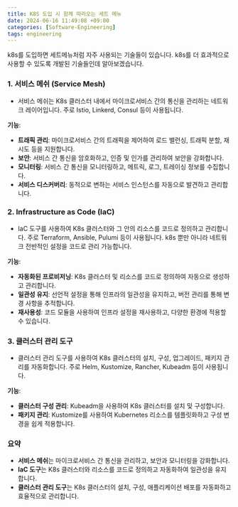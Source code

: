 ```yaml
---
title: K8S 도입 시 함께 따라오는 세트 메뉴
date: 2024-06-16 11:49:08 +09:00
categories: [Software-Engineering]
tags: engineering
---
```


k8s를 도입하면 세트메뉴처럼 자주 사용되는 기술들이 있습니다. k8s를 더 효과적으로 사용할 수 있도록 개발된 기술들인데 알아보겠습니다.

### 1. 서비스 메쉬 (Service Mesh)

- 서비스 메쉬는 K8s 클러스터 내에서 마이크로서비스 간의 통신을 관리하는 네트워크 레이어입니다. 주로 Istio, Linkerd, Consul 등이 사용됩니다.

**기능**:
- **트래픽 관리**: 마이크로서비스 간의 트래픽을 제어하여 로드 밸런싱, 트래픽 분할, 재시도 등을 지원합니다.
- **보안**: 서비스 간 통신을 암호화하고, 인증 및 인가를 관리하여 보안을 강화합니다.
- **모니터링**: 서비스 간 통신을 모니터링하고, 메트릭, 로그, 트레이싱 정보를 수집합니다.
- **서비스 디스커버리**: 동적으로 변하는 서비스 인스턴스를 자동으로 발견하고 관리합니다.

### 2. Infrastructure as Code (IaC)

- IaC 도구를 사용하여 K8s 클러스터와 그 안의 리소스를 코드로 정의하고 관리합니다. 주로 Terraform, Ansible, Pulumi 등이 사용됩니다. k8s 뿐만 아니라 네트워크 전반적인 설정을 코드로 관리 가능합니다.

**기능**:
- **자동화된 프로비저닝**: K8s 클러스터 및 리소스를 코드로 정의하여 자동으로 생성하고 관리합니다.
- **일관성 유지**: 선언적 설정을 통해 인프라의 일관성을 유지하고, 버전 관리를 통해 변경 사항을 추적합니다.
- **재사용성**: 코드 모듈을 사용하여 인프라 설정을 재사용하고, 다양한 환경에 적용할 수 있습니다.

### 3. 클러스터 관리 도구

- 클러스터 관리 도구를 사용하여 K8s 클러스터의 설치, 구성, 업그레이드, 패키지 관리를 자동화합니다. 주로 Helm, Kustomize, Rancher, Kubeadm 등이 사용됩니다.

**기능**:
- **클러스터 구성 관리**: Kubeadm을 사용하여 K8s 클러스터를 설치 및 구성합니다.
- **패키지 관리**: Kustomize를 사용하여 Kubernetes 리소스를 템플릿화하고 구성 변경을 쉽게 적용합니다.

### 요약

- **서비스 메쉬**는 마이크로서비스 간 통신을 관리하고, 보안과 모니터링을 강화합니다.
- **IaC 도구**는 K8s 클러스터와 리소스를 코드로 정의하고 자동화하여 일관성을 유지합니다.
- **클러스터 관리 도구**는 K8s 클러스터의 설치, 구성, 애플리케이션 배포를 자동화하고 효율적으로 관리합니다.
